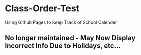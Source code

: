 # Class-Order-Test
Using Github Pages to Keep Track of School Calender 
## No longer maintained - May Now Display Incorrect Info Due to Holidays, etc...

